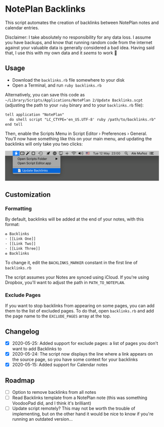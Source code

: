# NotePlan Backlinks

This script automates the creation of backlinks between NotePlan notes and calendar entries.

Disclaimer: I take absolutely no responsibility for any data loss. I assume you have backups, and know that running random code from the internet against your valuable data is generally considered a bad idea. Having said that, I use this with my own data and it _seems_ to work 🤞

## Usage

- Download the `backlinks.rb` file somewhere to your disk
- Open a Terminal, and run `ruby backlinks.rb`

Alternatively, you can save this code as `~/Library/Scripts/Applications/NotePlan 2/Update Backlinks.scpt` (adjusting the path to your `ruby` binary and to your `backlinks.rb` file):

```applescript
tell application "NotePlan"
  do shell script "LC_CTYPE='en_US.UTF-8' ruby /path/to/backlinks.rb"
end tell
```

Then, enable the Scripts Menu in Script Editor › Preferences › General. You’ll now have something like this on your main menu, and updating the backlinks will only take you two clicks:

![](docs/main-menu.png)

## Customization

### Formatting

By default, backlinks will be added at the end of your notes, with this format:

```
♻︎ Backlinks
- [[Link One]]
- [[Link Two]]
- [[Link Three]]
♻︎ Backlinks
```

To change it, edit the `BACKLINKS_MARKER` constant in the first line of `backlinks.rb`

The script assumes your Notes are synced using iCloud. If you're using Dropbox, you'll want to adjust the path in `PATH_TO_NOTEPLAN`.

### Exclude Pages

If you want to stop backlinks from appearing on some pages, you can add them to the list of excluded pages. To do that, open `backlinks.rb` and add the page name to the `EXCLUDE_PAGES` array at the top.


## Changelog

- [x] 2020-05-25: Added support for exclude pages: a list of pages you don't want to add Backlinks to
- [x] 2020-05-24: The script now displays the line where a link appears on the source page, so you have some context for your backlinks
- [x] 2020-05-15: Added support for Calendar notes

## Roadmap

- [ ] Option to remove backlinks from all notes
- [ ] Read Backlinks template from a NotePlan note (this was something VoodooPad did, and I think it's brilliant)
- [ ] Update script remotely? This may not be worth the trouble of implementing, but on the other hand it would be nice to know if you're running an outdated version…
